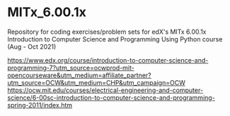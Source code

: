 # MITx_6.00.1x
Repository for coding exercises/problem sets for edX's MITx 6.00.1x Introduction to Computer Science and Programming Using Python course (Aug - Oct 2021)

https://www.edx.org/course/introduction-to-computer-science-and-programming-7?utm_source=ocwprod-mit-opencourseware&utm_medium=affiliate_partner?utm_source=OCW&utm_medium=CHP&utm_campaign=OCW 
https://ocw.mit.edu/courses/electrical-engineering-and-computer-science/6-00sc-introduction-to-computer-science-and-programming-spring-2011/index.htm
